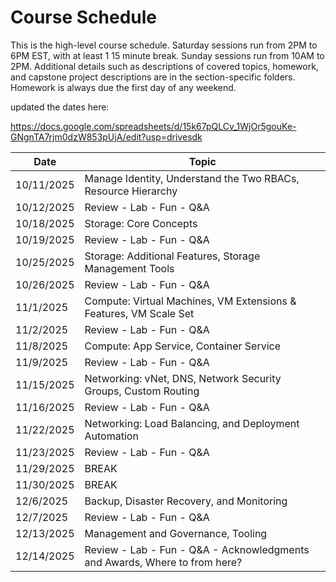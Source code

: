 # Course Schedule

This is the high-level course schedule. Saturday sessions run from 2PM to 6PM EST, with at least 1 15 minute break. Sunday sessions run from 10AM to 2PM.
Additional details such as descriptions of covered topics, homework, and capstone project descriptions are in the section-specific folders.
Homework is always due the first day of any weekend.

updated the dates here: 

https://docs.google.com/spreadsheets/d/15k67pQLCv_1WjOr5gouKe-GNgnTA7rjm0dzW853pUjA/edit?usp=drivesdk

| Date       | Topic
| -----------|-----------------------------------------------------------------------------
| 10/11/2025 | Manage Identity, Understand the Two RBACs, Resource Hierarchy
| 10/12/2025 | Review - Lab - Fun - Q&A
| 10/18/2025 | Storage: Core Concepts
| 10/19/2025 | Review - Lab - Fun - Q&A
| 10/25/2025 | Storage: Additional Features, Storage Management Tools
| 10/26/2025 | Review - Lab - Fun - Q&A
| 11/1/2025	 | Compute: Virtual Machines, VM Extensions & Features, VM Scale Set
| 11/2/2025	 | Review - Lab - Fun - Q&A
| 11/8/2025	 | Compute: App Service, Container Service
| 11/9/2025	 | Review - Lab - Fun - Q&A
| 11/15/2025 | Networking: vNet, DNS, Network Security Groups, Custom Routing
| 11/16/2025 | Review - Lab - Fun - Q&A
| 11/22/2025 | Networking: Load Balancing, and Deployment Automation
| 11/23/2025 | Review - Lab - Fun - Q&A
| 11/29/2025 | BREAK
| 11/30/2025 | BREAK
| 12/6/2025	 | Backup, Disaster Recovery, and Monitoring
| 12/7/2025	 | Review - Lab - Fun - Q&A
| 12/13/2025 | Management and Governance, Tooling
| 12/14/2025 | Review - Lab - Fun - Q&A - Acknowledgments and Awards, Where to from here?
